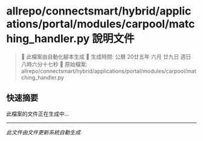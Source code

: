 # allrepo/connectsmart/hybrid/applications/portal/modules/carpool/matching_handler.py 說明文件

> 🚧 此檔案由自動化腳本生成
> 📅 生成時間: 公曆 20廿五年 六月 廿九日 週日 八時六分十七秒
> 📂 原始檔案: allrepo/connectsmart/hybrid/applications/portal/modules/carpool/matching_handler.py

## 快速摘要
此檔案的文件正在生成中...

<!-- 實際使用時，這裡會是 Claude Code 生成的完整文件內容 -->

---
*此文件由文件更新系統自動生成*
